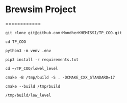 # Brewsim Project
============

    git clone git@github.com:MondherKHEMISSI/TP_COO.git

    cd TP_COO

    python3 -m venv .env

    pip3 install -r requirements.txt

    cd ~/TP_COO/lowel_level

    cmake -B /tmp/build -S . -DCMAKE_CXX_STANDARD=17

    cmake --build /tmp/build
    
    /tmp/build/low_level
    


